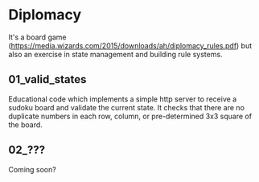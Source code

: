 # Diplomacy

It's a board game (https://media.wizards.com/2015/downloads/ah/diplomacy_rules.pdf)
but also an exercise in state management and building rule systems.

## 01_valid_states

Educational code which implements a simple http server to receive a sudoku 
board and validate the current state. It checks that there are no duplicate 
numbers in each row, column, or pre-determined 3x3 square of the board.

## 02_???

Coming soon?